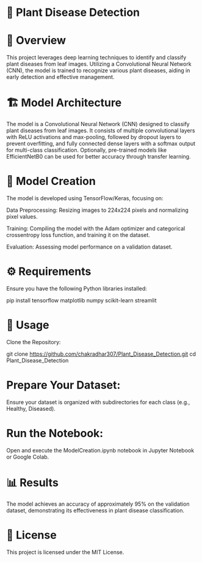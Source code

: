 # 🌿 Plant Disease Detection
# **📌 Overview**

This project leverages deep learning techniques to identify and classify plant diseases from leaf images. Utilizing a Convolutional Neural Network (CNN), the model is trained to recognize various plant diseases, aiding in early detection and effective management.

# **🏗️ Model Architecture**

The model is a Convolutional Neural Network (CNN) designed to classify plant diseases from leaf images. It consists of multiple convolutional layers with ReLU activations and max-pooling, followed by dropout layers to prevent overfitting, and fully connected dense layers with a softmax output for multi-class classification. Optionally, pre-trained models like EfficientNetB0 can be used for better accuracy through transfer learning.

# **🧪 Model Creation**

The model is developed using TensorFlow/Keras, focusing on:

Data Preprocessing: Resizing images to 224x224 pixels and normalizing pixel values.

Training: Compiling the model with the Adam optimizer and categorical crossentropy loss function, and training it on the dataset.

Evaluation: Assessing model performance on a validation dataset.

# **⚙️ Requirements**

Ensure you have the following Python libraries installed:

pip install tensorflow matplotlib numpy scikit-learn streamlit

# **🧾 Usage**

Clone the Repository:

git clone https://github.com/chakradhar307/Plant_Disease_Detection.git
cd Plant_Disease_Detection


# **Prepare Your Dataset:**

Ensure your dataset is organized with subdirectories for each class (e.g., Healthy, Diseased).

# **Run the Notebook:**

Open and execute the ModelCreation.ipynb notebook in Jupyter Notebook or Google Colab.

# **📊 Results**

The model achieves an accuracy of approximately 95% on the validation dataset, demonstrating its effectiveness in plant disease classification.

# **📝 License**

This project is licensed under the MIT License.
